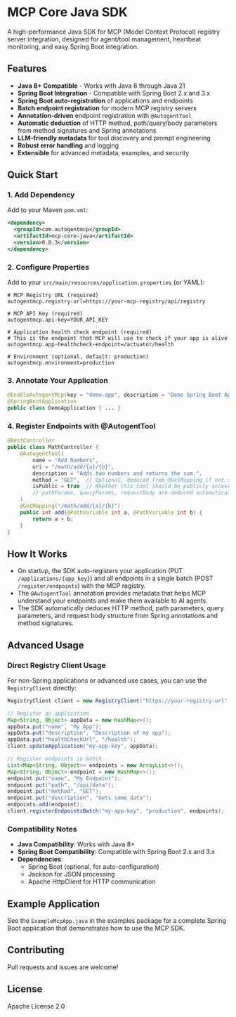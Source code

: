 # MCP Core Java SDK

A high-performance Java SDK for MCP (Model Context Protocol) registry server integration, designed for agent/tool management, heartbeat monitoring, and easy Spring Boot integration.

## Features
- **Java 8+ Compatible** - Works with Java 8 through Java 21
- **Spring Boot Integration** - Compatible with Spring Boot 2.x and 3.x
- **Spring Boot auto-registration** of applications and endpoints
- **Batch endpoint registration** for modern MCP registry servers
- **Annotation-driven** endpoint registration with `@AutogentTool`
- **Automatic deduction** of HTTP method, path/query/body parameters from method signatures and Spring annotations
- **LLM-friendly metadata** for tool discovery and prompt engineering
- **Robust error handling** and logging
- **Extensible** for advanced metadata, examples, and security

## Quick Start

### 1. Add Dependency
Add to your Maven `pom.xml`:
```xml
<dependency>
  <groupId>com.autogentmcp</groupId>
  <artifactId>mcp-core-java</artifactId>
  <version>0.0.3</version>
</dependency>
```

### 2. Configure Properties
Add to your `src/main/resources/application.properties` (or YAML):
```properties
# MCP Registry URL (required)
autogentmcp.registry-url=https://your-mcp-registry/api/registry

# MCP API Key (required)
autogentmcp.api-key=YOUR_API_KEY

# Application health check endpoint (required) 
# This is the endpoint that MCP will use to check if your app is alive
autogentmcp.app-healthcheck-endpoint=/actuator/health

# Environment (optional, default: production)
autogentmcp.environment=production
```

### 3. Annotate Your Application
```java
@EnableAutogentMcp(key = "demo-app", description = "Demo Spring Boot Application")
@SpringBootApplication
public class DemoApplication { ... }
```

### 4. Register Endpoints with @AutogentTool
```java
@RestController
public class MathController {
    @AutogentTool(
        name = "Add Numbers",
        uri = "/math/add/{a}/{b}",
        description = "Adds two numbers and returns the sum.",
        method = "GET",  // Optional, deduced from @GetMapping if not specified
        isPublic = true  // Whether this tool should be publicly accessible
        // pathParams, queryParams, requestBody are deduced automatically from method signature
    )
    @GetMapping("/math/add/{a}/{b}")
    public int add(@PathVariable int a, @PathVariable int b) {
        return a + b;
    }
}
```

## How It Works
- On startup, the SDK auto-registers your application (PUT `/applications/{app_key}`) and all endpoints in a single batch (POST `/register/endpoints`) with the MCP registry.
- The `@AutogentTool` annotation provides metadata that helps MCP understand your endpoints and make them available to AI agents.
- The SDK automatically deduces HTTP method, path parameters, query parameters, and request body structure from Spring annotations and method signatures.

## Advanced Usage

### Direct Registry Client Usage

For non-Spring applications or advanced use cases, you can use the `RegistryClient` directly:

```java
RegistryClient client = new RegistryClient("https://your-registry-url", "your-api-key");

// Register an application
Map<String, Object> appData = new HashMap<>();
appData.put("name", "My App");
appData.put("description", "Description of my app");
appData.put("healthCheckUrl", "/health");
client.updateApplication("my-app-key", appData);

// Register endpoints in batch
List<Map<String, Object>> endpoints = new ArrayList<>();
Map<String, Object> endpoint = new HashMap<>();
endpoint.put("name", "My Endpoint");
endpoint.put("path", "/api/data");
endpoint.put("method", "GET");
endpoint.put("description", "Gets some data");
endpoints.add(endpoint);
client.registerEndpointsBatch("my-app-key", "production", endpoints);
```

### Compatibility Notes

- **Java Compatibility**: Works with Java 8+
- **Spring Boot Compatibility**: Compatible with Spring Boot 2.x and 3.x
- **Dependencies**:
  - Spring Boot (optional, for auto-configuration)
  - Jackson for JSON processing
  - Apache HttpClient for HTTP communication

## Example Application

See the `ExampleMcpApp.java` in the examples package for a complete Spring Boot application that demonstrates how to use the MCP SDK.

## Contributing
Pull requests and issues are welcome!

## License
Apache License 2.0